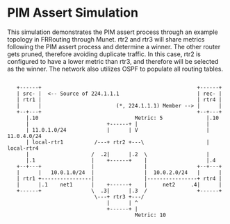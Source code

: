 PIM Assert Simulation
=====================

This simulation demonstrates the PIM assert process through an example topology
in FRRouting through Munet. rtr2 and rtr3 will share metrics following the PIM
assert process and determine a winner. The other router gets pruned, therefore
avoiding duplicate traffic. In this case, rtr2 is configured to have a lower
metric than rtr3, and therefore will be selected as the winner. The network also
utilizes OSPF to populate all routing tables.

```

   +------+                                                  +------+
   | src- |  <-- Source of 224.1.1.1                         | rec- |
   | rtr1 |                                                  | rtr4 |
   |      |                        (*, 224.1.1.1) Member --> |      |
   +--+---+                                                  +--+---+
      |.10                               Metric: 5              |.10
      |                         +------+ |                      |
      | 11.0.1.0/24             |      | V                      | 11.0.4.0/24
      | local-rtr1          /---+ rtr2 +---\                    | local-rtr4
      |                    /  .2|      |.2  \                   |
      |.1                  |    +------+    |                   |.4
   +--+---+                |                |                +--+---+
   |      |   10.0.1.0/24  |                |  10.0.2.0/24   |      |
   | rtr1 +----------------|                |----------------+ rtr4 |
   |      |.1    net1      |    +------+    |     net2     .4|      |
   +------+                \  .3|      |.3  /                +------+
                            \---+ rtr3 +---/ 
                                |      | ^
                                +------+ |
                                         Metric: 10
```
